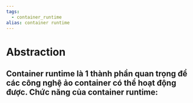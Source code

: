 ```yaml
---
tags:
  - container_runtime
alias: container runtime
---
```

# Abstraction
Container runtime là 1 thành phần quan trọng để các công nghệ ảo container có thể hoạt động được.
Chức năng của container runtime:
- 